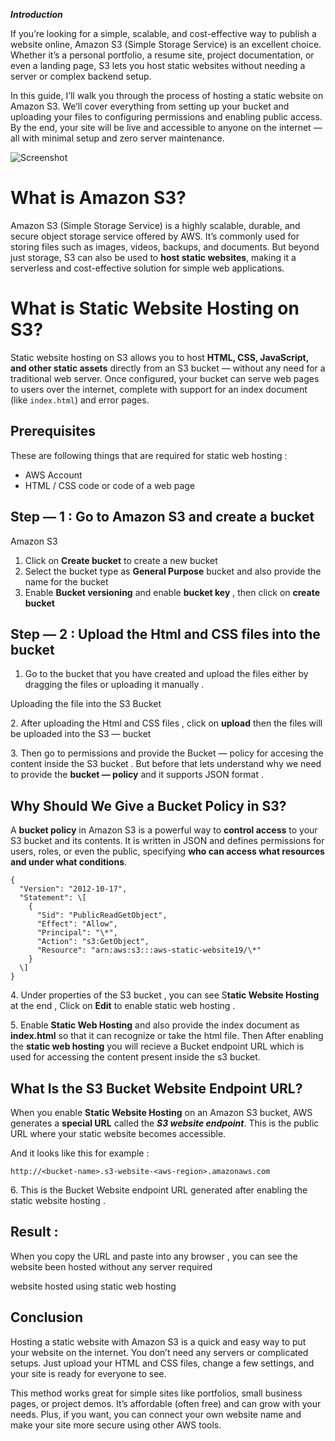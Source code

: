 ***Introduction***

If you’re looking for a simple, scalable, and cost-effective way to publish a website online, Amazon S3 (Simple Storage Service) is an excellent choice. Whether it’s a personal portfolio, a resume site, project documentation, or even a landing page, S3 lets you host static websites without needing a server or complex backend setup.

In this guide, I’ll walk you through the process of hosting a static website on Amazon S3. We’ll cover everything from setting up your bucket and uploading your files to configuring permissions and enabling public access. By the end, your site will be live and accessible to anyone on the internet — all with minimal setup and zero server maintenance.

![Screenshot](https://miro.medium.com/v2/resize:fit:1100/format:webp/1*2vrMXr6e2TYoKhhHEfSoaA.png)

What is Amazon S3?
==================

Amazon S3 (Simple Storage Service) is a highly scalable, durable, and secure object storage service offered by AWS. It’s commonly used for storing files such as images, videos, backups, and documents. But beyond just storage, S3 can also be used to **host static websites**, making it a serverless and cost-effective solution for simple web applications.

What is Static Website Hosting on S3?
=====================================

Static website hosting on S3 allows you to host **HTML, CSS, JavaScript, and other static assets** directly from an S3 bucket — without any need for a traditional web server. Once configured, your bucket can serve web pages to users over the internet, complete with support for an index document (like `index.html`) and error pages.

Prerequisites
-------------

These are following things that are required for static web hosting :

*   AWS Account
*   HTML / CSS code or code of a web page

Step — 1 : Go to Amazon S3 and create a bucket
----------------------------------------------

Amazon S3

1.  Click on **Create bucket** to create a new bucket
2.  Select the bucket type as **General Purpose** bucket and also provide the name for the bucket
3.  Enable **Bucket versioning** and enable **bucket key** , then click on **create bucket**

Step — 2 : Upload the Html and CSS files into the bucket
--------------------------------------------------------

1.  Go to the bucket that you have created and upload the files either by dragging the files or uploading it manually .

Uploading the file into the S3 Bucket

2\. After uploading the Html and CSS files , click on **upload** then the files will be uploaded into the S3 — bucket

3\. Then go to permissions and provide the Bucket — policy for accesing the content inside the S3 bucket . But before that lets understand why we need to provide the **bucket — policy** and it supports JSON format .

Why Should We Give a Bucket Policy in S3?
-----------------------------------------

A **bucket policy** in Amazon S3 is a powerful way to **control access** to your S3 bucket and its contents. It is written in JSON and defines permissions for users, roles, or even the public, specifying **who can access what resources and under what conditions**.

```
{  
  "Version": "2012-10-17",  
  "Statement": \[  
    {  
      "Sid": "PublicReadGetObject",  
      "Effect": "Allow",  
      "Principal": "\*",  
      "Action": "s3:GetObject",  
      "Resource": "arn:aws:s3:::aws-static-website19/\*"  
    }  
  \]  
}
```

4\. Under properties of the S3 bucket , you can see S**tatic Website Hosting** at the end , Click on **Edit** to enable static web hosting .

5\. Enable **Static Web Hosting** and also provide the index document as **index.html** so that it can recognize or take the html file. Then After enabling the **static web hosting** you will recieve a Bucket endpoint URL which is used for accessing the content present inside the s3 bucket.

What Is the S3 Bucket Website Endpoint URL?
-------------------------------------------

When you enable **Static Website Hosting** on an Amazon S3 bucket, AWS generates a **special URL** called the **_S3 website endpoint_**. This is the public URL where your static website becomes accessible.

And it looks like this for example :

```
http://<bucket-name>.s3-website-<aws-region>.amazonaws.com
```

6\. This is the Bucket Website endpoint URL generated after enabling the static website hosting .

Result :
--------

When you copy the URL and paste into any browser , you can see the website been hosted without any server required

website hosted using static web hosting

Conclusion
----------

Hosting a static website with Amazon S3 is a quick and easy way to put your website on the internet. You don’t need any servers or complicated setups. Just upload your HTML and CSS files, change a few settings, and your site is ready for everyone to see.

This method works great for simple sites like portfolios, small business pages, or project demos. It’s affordable (often free) and can grow with your needs. Plus, if you want, you can connect your own website name and make your site more secure using other AWS tools.
